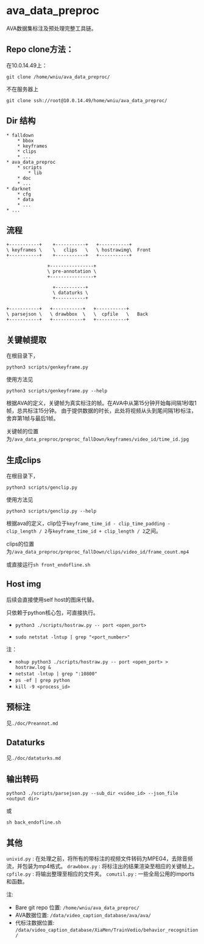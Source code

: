 # ava_data_preproc

AVA数据集标注及预处理完整工具链。

## Repo clone方法：
在10.0.14.49上：
```
git clone /home/wniu/ava_data_preproc/
```
不在服务器上
```
git clone ssh://root@10.0.14.49/home/wniu/ava_data_preproc/
```

## Dir 结构

```
* falldown
    * bbox
    * keyframes
    * clips
    * ...
* ava_data_preproc
    * scripts
        * lib
    * doc
    * ...
* darknet
    * cfg
    * data
    * ...
* ...
```

## 流程

```
+-----------+    +-----------+   +-----------+  
\ keyframes \    \   clips   \   \ hostrawimg\  Front 
+-----------+    +-----------+   +-----------+  
       
               +----------------+
               \ pre-annotation \
               +----------------+

                 +-----------+
                 \ dataturks \
                 +-----------+

+-----------+   +-----------+   +-----------+  
\ parsejson \   \ drawbbox  \   \  cpfile   \   Back
+-----------+   +-----------+   +-----------+  
```

## 关键帧提取

在根目录下，
```
python3 scripts/genkeyframe.py
```
使用方法见
```
python3 scripts/genkeyframe.py --help
```
根据AVA的定义，关键帧为真实标注的帧。在AVA中从第15分钟开始每间隔1秒取1帧，总共标注15分钟。
由于提供数据的时长，此处将视频从头到尾间隔1秒标注，舍弃第1帧与最后1帧。

关键帧的位置为`/ava_data_preproc/preproc_fallDown/keyframes/video_id/time_id.jpg`

## 生成clips

在根目录下，
```
python3 scripts/genclip.py
```
使用方法见
```
python3 scripts/genclip.py --help
```

根据ava的定义，clip位于`keyframe_time_id - clip_time_padding - clip_length / 2`与`keyframe_time_id + clip_length / 2`之间。

clips的位置为`/ava_data_preproc/preproc_fallDown/clips/video_id/frame_count.mp4`
 
或直接运行`sh front_endofline.sh`

## Host img

后续会直接使用self host的图床代替。

只依赖于python核心包，可直接执行。

* `python3 ./scripts/hostraw.py -- port <open_port>`

* `sudo netstat -lntup | grep "<port_number>"`

注：

* `nohup python3 ./scripts/hostraw.py -- port <open_port> > hostraw.log &`
* `netstat -lntup | grep ":10800"`
* `ps -ef | grep python`
* `kill -9 <process_id>`

## 预标注

见`./doc/Preannot.md`

## Dataturks

见`./doc/dataturks.md`

## 输出转码

`python3 ./scripts/parsejson.py --sub_dir <video_id> --json_file  <output dir>`

或

`sh back_endofline.sh`

## 其他

`univid.py` : 在处理之前，将所有的带标注的视频文件转码为MPEG4，去除音频流，并包装为mp4格式。
`drawbbox.py` : 将标注出的结果渲染至相应的关键帧上。 
`cpfile.py` : 将输出整理至相应的文件夹。
`comutil.py` : 一些全局公用的imports和函数。

注:
* Bare git repo 位置: `/home/wniu/ava_data_preproc/`
* AVA数据位置: `/data/video_caption_database/ava/ava/`
* 代标注数据位置: `/data/video_caption_database/XiaMen/TrainVedio/behavior_recognition/`

